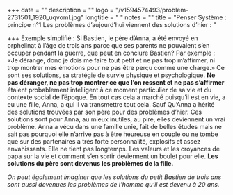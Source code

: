 +++
date = ""
description = ""
logo = "/v1594574493/problem-2731501_1920_uqvoml.jpg"
longtitle = " "
notes = ""
title = "Penser Système : principe n°1 Les problèmes d’aujourd’hui viennent des solutions d’hier : "

+++
Exemple simplifié : Si Bastien, le père d’Anna, a été envoyé en orphelinat à l’âge de trois ans parce que ses parents ne pouvaient s’en occuper pendant la guerre, que peut en conclure Bastien? Par exemple : «Je dérange, donc je dois me faire tout petit et ne pas trop m’affirmer, ni trop montrer mes émotions pour ne pas être perçu comme une charge.» Ce sont ses solutions, sa stratégie de survie physique et psychologique. **Ne pas déranger, ne pas trop montrer ce que l’on ressent et ne pas s’affirmer** étaient probablement intelligent à ce moment particulier de sa vie et du contexte social de l’époque. En tout cas cela a marché puisqu’il est en vie, a eu une fille, Anna, a qui il va transmettre tout cela. Sauf Qu’Anna a hérité des solutions trouvées par son père pour des problèmes d’hier. Ces solutions sont pour Anna, au mieux inutiles, au pire, elles deviennent un vrai problème. Anna a vécu dans une famille unie, fait de belles études mais ne sait pas pourquoi elle n’arrive pas à être heureuse en couple ou ne tombe que sur des partenaires a très forte personnalité, explosifs et assez envahissants. Elle ne tient pas longtemps. Les valeurs et les croyances de papa sur la vie et comment s’en sortir deviennent un boulet pour elle. **Les solutions du père sont devenus les problèmes de la fille.**

_On peut également imaginer que les solutions du petit Bastien de trois ans sont aussi devenues les problèmes de l’homme qu’il est devenu à 20 ans._